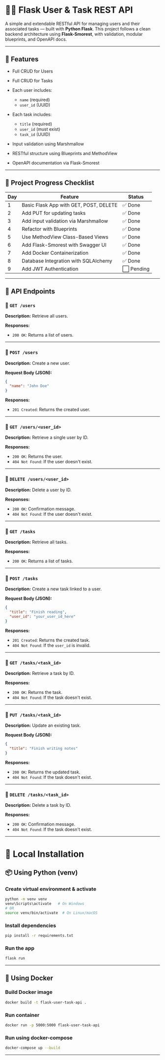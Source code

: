 
# 👤📝 Flask User & Task REST API

A simple and extendable RESTful API for managing users and their associated tasks — built with **Python Flask**.
This project follows a clean backend architecture using **Flask-Smorest**, with validation, modular blueprints, and OpenAPI docs.

---

## 📝 Features

* Full CRUD for Users
* Full CRUD for Tasks
* Each user includes:

  * `name` (required)
  * `user_id` (UUID)
* Each task includes:

  * `title` (required)
  * `user_id` (must exist)
  * `task_id` (UUID)
* Input validation using Marshmallow
* RESTful structure using Blueprints and MethodView
* OpenAPI documentation via Flask-Smorest

---

## 🚧 Project Progress Checklist

| Day | Feature                                | Status    |
| --- | -------------------------------------- | --------- |
| 1   | Basic Flask App with GET, POST, DELETE | ✅ Done    |
| 2   | Add PUT for updating tasks             | ✅ Done    |
| 3   | Add input validation via Marshmallow   | ✅ Done    |
| 4   | Refactor with Blueprints               | ✅ Done    |
| 5   | Use MethodView Class-Based Views       | ✅ Done    |
| 6   | Add Flask-Smorest with Swagger UI      | ✅ Done    |
| 7   | Add Docker Containerization            | ✅ Done |
| 8   | Database Integration with SQLAlchemy   | ✅ Done |
| 9   | Add JWT Authentication                 | ⬜ Pending |

---

## 📘 API Endpoints

### 🔹 `GET /users`

**Description:** Retrieve all users.

**Responses:**

* `200 OK`: Returns a list of users.

---

### 🔹 `POST /users`

**Description:** Create a new user.

**Request Body (JSON):**

```json
{
  "name": "John Doe"
}
```

**Responses:**

* `201 Created`: Returns the created user.

---

### 🔹 `GET /users/<user_id>`

**Description:** Retrieve a single user by ID.

**Responses:**

* `200 OK`: Returns the user.
* `404 Not Found`: If the user doesn't exist.

---

### 🔹 `DELETE /users/<user_id>`

**Description:** Delete a user by ID.

**Responses:**

* `200 OK`: Confirmation message.
* `404 Not Found`: If the user doesn't exist.

---

### 🔸 `GET /tasks`

**Description:** Retrieve all tasks.

**Responses:**

* `200 OK`: Returns a list of tasks.

---

### 🔸 `POST /tasks`

**Description:** Create a new task linked to a user.

**Request Body (JSON):**

```json
{
  "title": "Finish reading",
  "user_id": "your_user_id_here"
}
```

**Responses:**

* `201 Created`: Returns the created task.
* `404 Not Found`: If the `user_id` is invalid.

---

### 🔸 `GET /tasks/<task_id>`

**Description:** Retrieve a task by ID.

**Responses:**

* `200 OK`: Returns the task.
* `404 Not Found`: If the task doesn't exist.

---

### 🔸 `PUT /tasks/<task_id>`

**Description:** Update an existing task.

**Request Body (JSON):**

```json
{
  "title": "Finish writing notes"
}
```

**Responses:**

* `200 OK`: Returns the updated task.
* `404 Not Found`: If the task doesn't exist.

---

### 🔸 `DELETE /tasks/<task_id>`

**Description:** Delete a task by ID.

**Responses:**

* `200 OK`: Confirmation message.
* `404 Not Found`: If the task doesn't exist.

---

# 🔧 Local Installation

## 📦 Using Python (venv)

### Create virtual environment & activate

```bash
python -m venv venv
venv\Scripts\activate   # On Windows
# OR
source venv/bin/activate  # On Linux/macOS
```

### Install dependencies

```bash
pip install -r requirements.txt
```

### Run the app

```bash
flask run
```

---

## 🐳 Using Docker

### Build Docker image

```bash
docker build -t flask-user-task-api .
```

### Run container

```bash
docker run -p 5000:5000 flask-user-task-api
```

### Run using docker-compose

```bash
docker-compose up --build
```

---
